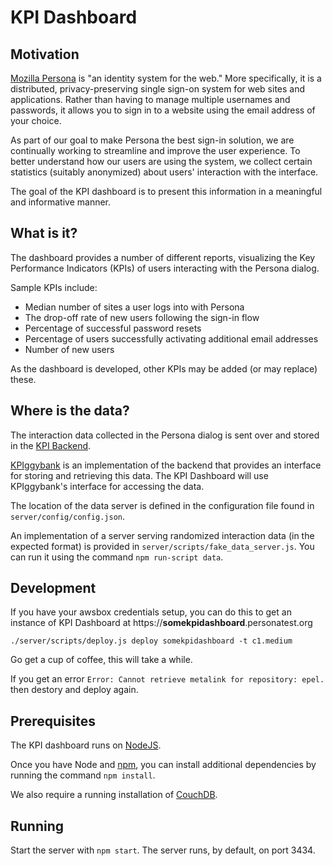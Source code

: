 KPI Dashboard
=============

Motivation
----------
[Mozilla Persona](https://www.mozilla.org/en-US/persona/) is "an identity system
for the web." More specifically, it is a distributed, privacy-preserving single
sign-on system for web sites and applications. Rather than having to manage
multiple usernames and passwords, it allows you to sign in to a website using
the email address of your choice.

As part of our goal to make Persona the best sign-in solution, we are 
continually working to streamline and improve the user experience. To better
understand how our users are using the system, we collect certain statistics
(suitably anonymized) about users' interaction with the interface.

The goal of the KPI dashboard is to present this information in a meaningful
and informative manner.

What is it?
-----------
The dashboard provides a number of different reports, visualizing the Key
Performance Indicators (KPIs) of users interacting with the Persona dialog.

Sample KPIs include:

- Median number of sites a user logs into with Persona
- The drop-off rate of new users following the sign-in flow
- Percentage of successful password resets
- Percentage of users successfully activating additional email addresses
- Number of new users

As the dashboard is developed, other KPIs may be added (or may replace) these.

Where is the data?
------------------
The interaction data collected in the Persona dialog is sent over and stored in
the [KPI Backend](https://wiki.mozilla.org/Privacy/Reviews/KPI_Backend).

[KPIggybank](https://github.com/jedp/kpiggybank) is an implementation of the
backend that provides an interface for storing and retrieving this data. The
KPI Dashboard will use KPIggybank's interface for accessing the data.

The location of the data server is defined in the configuration file found in
`server/config/config.json`.

An implementation of a server serving randomized interaction data (in the
expected format) is provided in `server/scripts/fake_data_server.js`. You can
run it using the command `npm run-script data`.

Development
-----------

If you have your awsbox credentials setup, you can do this to get an
instance of KPI Dashboard at https://**somekpidashboard**.personatest.org

    ./server/scripts/deploy.js deploy somekpidashboard -t c1.medium

Go get a cup of coffee, this will take a while.

If you get an error `Error: Cannot retrieve metalink for repository: epel.` then destory and deploy again.

Prerequisites
-------------
The KPI dashboard runs on [NodeJS](http://www.nodejs.org/).

Once you have Node and [npm](http://npmjs.org/), you can install additional
dependencies by running the command `npm install`.

We also require a running installation of [CouchDB](http://couchdb.apache.org/).


Running
-------
Start the server with `npm start`. The server runs, by default, on port 3434.

